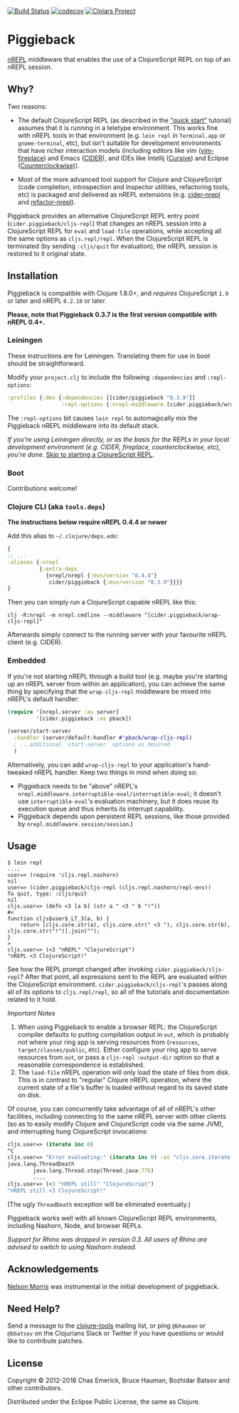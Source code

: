 [![Build Status](https://travis-ci.org/nrepl/piggieback.png?branch=master)](http://travis-ci.org/nrepl/piggieback)
[![codecov](https://codecov.io/gh/nrepl/piggieback/branch/master/graph/badge.svg)](https://codecov.io/gh/nrepl/piggieback)
[![Clojars Project](https://img.shields.io/clojars/v/cider/piggieback.svg)](https://clojars.org/cider/piggieback)

# Piggieback

[nREPL](http://github.com/nrepl/nrepl) middleware that enables the
use of a ClojureScript REPL on top of an nREPL session.

## Why?

Two reasons:

* The default ClojureScript REPL (as described in the
["quick start"](https://clojurescript.org/guides/quick-start)
tutorial) assumes that it is running in a teletype environment. This works fine
with nREPL tools in that environment (e.g. `lein repl` in `Terminal.app` or
`gnome-terminal`, etc), but isn't suitable for development environments that
have richer interaction models (including editors like vim ([vim-fireplace][]) and Emacs
([CIDER][]), and IDEs like Intellij ([Cursive][]) and Eclipse ([Counterclockwise][CCW])).

* Most of the more advanced tool support for Clojure and ClojureScript (code
  completion, introspection and inspector utilities, refactoring tools, etc) is
  packaged and delivered as nREPL extensions (e.g. [cider-nrepl][] and [refactor-nrepl][]).

Piggieback provides an alternative ClojureScript REPL entry point
(`cider.piggieback/cljs-repl`) that changes an nREPL session into a
ClojureScript REPL for `eval` and `load-file` operations, while accepting all
the same options as `cljs.repl/repl`. When the ClojureScript REPL is terminated
(by sending `:cljs/quit` for evaluation), the nREPL session is restored to it
original state.

## Installation

Piggieback is compatible with Clojure 1.8.0+, and _requires_ ClojureScript
`1.9` or later and nREPL `0.2.10` or later.

**Please, note that Piggieback 0.3.7 is the first version compatible
with nREPL 0.4+.**

### Leiningen

These instructions are for Leiningen. Translating them for use in boot should be
straightforward.

Modify your `project.clj` to include the following `:dependencies` and
`:repl-options`:

```clojure
:profiles {:dev {:dependencies [[cider/piggieback "0.3.9"]]
                 :repl-options {:nrepl-middleware [cider.piggieback/wrap-cljs-repl]}}}
```

The `:repl-options` bit causes `lein repl` to automagically mix the Piggieback
nREPL middleware into its default stack.

_If you're using Leiningen directly, or as the basis for the REPLs in your local
development environment (e.g. CIDER, fireplace, counterclockwise, etc), you're
done._ [Skip to starting a ClojureScript REPL](#usage).

### Boot

Contributions welcome!

### Clojure CLI (aka `tools.deps`)

**The instructions below require nREPL 0.4.4 or newer**

Add this alias to `~/.clojure/deps.edn`:

``` clojure
{
;; ...
:aliases {:nrepl
          {:extra-deps
            {nrepl/nrepl {:mvn/version "0.4.4"}
             cider/piggieback {:mvn/version "0.3.9"}}}}
}
```

Then you can simply run a ClojureScript capable nREPL like this:

``` shell
clj -R:nrepl -m nrepl.cmdline --middleware "[cider.piggieback/wrap-cljs-repl]"
```

Afterwards simply connect to the running server with your favourite
nREPL client (e.g. CIDER).

### Embedded

If you're not starting nREPL through a build tool (e.g. maybe you're starting up
an nREPL server from within an application), you can achieve the same thing by
specifying that the `wrap-cljs-repl` middleware be mixed into nREPL's default
handler:

```clojure
(require '[nrepl.server :as server]
         '[cider.piggieback :as pback])

(server/start-server
  :handler (server/default-handler #'pback/wrap-cljs-repl)
  ; ...additional `start-server` options as desired
  )
```

Alternatively, you can add `wrap-cljs-repl` to your application's hand-tweaked
nREPL handler.  Keep two things in mind when doing so:

* Piggieback needs to be "above" nREPL's
  `nrepl.middleware.interruptible-eval/interruptible-eval`; it
  doesn't use `interruptible-eval`'s evaluation machinery, but it does reuse its
  execution queue and thus inherits its interrupt capability.
* Piggieback depends upon persistent REPL sessions, like those provided by
  `nrepl.middleware.session/session`.)


## Usage

```
$ lein repl
....
user=> (require 'cljs.repl.nashorn)
nil
user=> (cider.piggieback/cljs-repl (cljs.repl.nashorn/repl-env))
To quit, type: :cljs/quit
nil
cljs.user=> (defn <3 [a b] (str a " <3 " b "!"))
#<
function cljs$user$_LT_3(a, b) {
    return [cljs.core.str(a), cljs.core.str(" <3 "), cljs.core.str(b), cljs.core.str("!")].join("");
}
>
cljs.user=> (<3 "nREPL" "ClojureScript")
"nREPL <3 ClojureScript!"
```

See how the REPL prompt changed after invoking
`cider.piggieback/cljs-repl`? After that point, all expressions sent to the
REPL are evaluated within the ClojureScript environment.
`cider.piggieback/cljs-repl`'s passes along all of its options to
`cljs.repl/repl`, so all of the tutorials and documentation related to it hold.

*Important Notes*

1. When using Piggieback to enable a browser REPL: the ClojureScript compiler
   defaults to putting compilation output in `out`, which is probably not where
   your ring app is serving resources from (`resources`,
   `target/classes/public`, etc). Either configure your ring app to serve
   resources from `out`, or pass a `cljs-repl` `:output-dir` option so that a
   reasonable correspondence is established.
2. The `load-file` nREPL operation will only load the state of files from disk.
   This is in contrast to "regular" Clojure nREPL operation, where the current
   state of a file's buffer is loaded without regard to its saved state on disk.

Of course, you can concurrently take advantage of all of nREPL's other
facilities, including connecting to the same nREPL server with other clients (so
as to easily modify Clojure and ClojureScript code via the same JVM), and
interrupting hung ClojureScript invocations:

```clojure
cljs.user=> (iterate inc 0)
^C
cljs.user=> "Error evaluating:" (iterate inc 0) :as "cljs.core.iterate.call(null,cljs.core.inc,0);\n"
java.lang.ThreadDeath
        java.lang.Thread.stop(Thread.java:776)
		....
cljs.user=> (<3 "nREPL still" "ClojureScript")
"nREPL still <3 ClojureScript!"
```

(The ugly `ThreadDeath` exception will be eliminated eventually.)

Piggieback works well with all known ClojureScript REPL environments, including
Nashorn, Node, and browser REPLs.

*Support for Rhino was dropped in version 0.3. All users of Rhino are
advised to switch to using Nashorn instead.*

## Acknowledgements

[Nelson Morris](http://twitter.com/xeqixeqi) was instrumental in the initial
development of piggieback.

## Need Help?

Send a message to the
[clojure-tools](http://groups.google.com/group/clojure-tools) mailing list, or
ping `@bhauman` or `@bbatsov` on the Clojurians Slack or Twitter if you
have questions or would like to contribute patches.

## License

Copyright © 2012-2018 Chas Emerick, Bruce Hauman, Bozhidar Batsov and other contributors.

Distributed under the Eclipse Public License, the same as Clojure.

[vim-fireplace]: https://github.com/tpope/vim-fireplace
[Cursive]: https://cursive-ide.com/
[CIDER]: https://github.com/clojure-emacs/CIDER
[cider-nrepl]: https://github.com/clojure-emacs/cider-nrepl
[refactor-nrepl]: https://github.com/clojure-emacs/refactor-nrepl
[CCW]: https://github.com/ccw-ide/ccw
